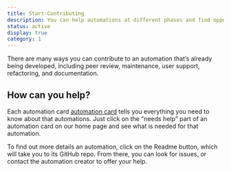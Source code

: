 ```yaml
---
title: Start Contributing
description: You can help automations at different phases and find opportunities to suit your level
status: active
display: true
category: 1
---
```


There are many ways you can contribute to an automation that’s already being developed, including peer review, maintenance, user support, refactoring, and documentation. 

## How can you help?
Each automation card [automation card](/Website/guides/project_card_anatomy.html) tells you everything you need to know about that automations. Just click on the "needs help" part of an automation card on our home page and see what is needed for that automation. 

To find out more details an automation, click on the Readme button, which will take you to its GitHub repo. From there, you can look for issues, or contact the automation creator to offer your help.
